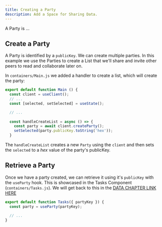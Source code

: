 ```yaml
---
title: Creating a Party
description: Add a Space for Sharing Data.
---
```


A Party is ...

## Create a Party

A Party is identified by a `publicKey`. We can create multiple parties. In this example we use the Parties to create a List that we'll share and invite other peers to read and collaborate later on.

In `containers/Main.js` we added a handler to create a list, which will create the party: 

```js
export default function Main () {
  const client = useClient();
  // ...
  const [selected, setSelected] = useState();

  // ...
  
  const handleCreateList = async () => {
    const party = await client.createParty();
    setSelected(party.publicKey.toString('hex'));
  }

```

The `handleCreateList` creates a new `Party` using the `client` and then sets the `selected` to a *hex* value of the party's publicKey.

## Retrieve a Party

Once we have a party created, we can retrieve it using it's `publicKey` with the `useParty` hook. This is showcased in the Tasks Component (`containers/Tasks.js`). We will get back to this in the [DATA CHAPTER LINK HERE]()

```js
export default function Tasks({ partyKey }) {
  const party = useParty(partyKey);

  // ...
}  
```
